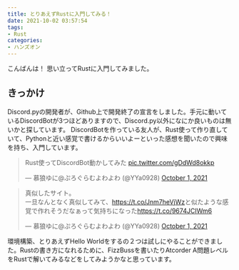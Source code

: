 ```yaml
---
title: とりあえずRustに入門してみる！
date: 2021-10-02 03:57:54
tags: 
- Rust
categories:
- ハンズオン
---
```


こんばんは！
思い立ってRustに入門してみました。

## きっかけ
Discord.pyの開発者が、Github上で開発終了の宣言をしました。手元に動いているDiscordBotが3つほどありますので、Discord.py以外になにか良いものは無いかと探しています。
DiscordBotを作っている友人が、Rust使って作り直していて、Pythonと近い感覚で書けるからいいよーといった感想を聞いたので興味を持ち、入門しています。

<blockquote class="twitter-tweet"><p lang="ja" dir="ltr">Rust使ってDiscordBot動かしてみた <a href="https://t.co/gDdWd8okkp">pic.twitter.com/gDdWd8okkp</a></p>&mdash; 慕狼ゆに@ぷろぐらむよわよわ (@YYa0928) <a href="https://twitter.com/YYa0928/status/1443957594897326083?ref_src=twsrc%5Etfw">October 1, 2021</a></blockquote> <script async src="https://platform.twitter.com/widgets.js" charset="utf-8"></script>

<blockquote class="twitter-tweet"><p lang="ja" dir="ltr">真似したサイト。<br>一旦なんとなく真似してみて、<a href="https://t.co/Jnm7heVjWz">https://t.co/Jnm7heVjWz</a>と似たような感覚で作れそうだなぁって気持ちになった<a href="https://t.co/9674JCIWm6">https://t.co/9674JCIWm6</a></p>&mdash; 慕狼ゆに@ぷろぐらむよわよわ (@YYa0928) <a href="https://twitter.com/YYa0928/status/1443957866549768199?ref_src=twsrc%5Etfw">October 1, 2021</a></blockquote> <script async src="https://platform.twitter.com/widgets.js" charset="utf-8"></script>

環境構築、とりあえずHello Worldをするの２つは試しにやることができました。Rustの書き方になれるために、FizzBussを書いたりAtcorder A問題レベルをRustで解いてみるなどをしてみようかなと思っています。